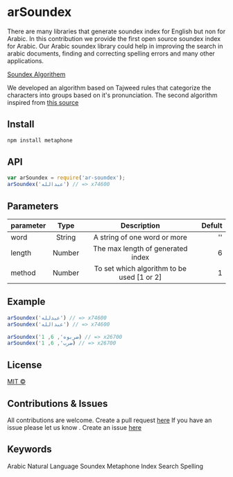 # arSoundex

There are many libraries that generate soundex index for English but non for Arabic.
In this contribution we provide the first open source soundex index for Arabic.
Our Arabic soundex library could help in improving the search in arabic documents, finding and correcting spelling errors and many other applications.

[Soundex Algorithem](https://en.wikipedia.org/wiki/Soundex)

We developed an algorithm based on Tajweed rules that categorize the characters into groups based on it's pronunciation.
The second algorithm inspired from [this source](https://www.codeproject.com/Articles/26880/Arabic-Soundex)

## Install
```javascript
npm install metaphone
```
## API
```javascript
var arSoundex = require('ar-soundex');
arSoundex('عبدالله') // => x74600
```
## Parameters
| parameter        | Type | Description           | Defult  |
| ------------- |:-------------:|:-------------:| -----:|
| word      | String| A string of one word or more | '' |
| length      | Number | The max length of generated index |   6 |
| method | Number | To set which algorithm to be used [1 or 2] |    1 |

## Example
```javascript
arSoundex('عبدلله') // => x74600
arSoundex('عبدالله') // => x74600

arSoundex('ضربوه', 6, 1) // => x26700
arSoundex('ضرب', 6, 1) // => x26700
```
## License
[MIT ©](https://github.com/SupervisionT/arSoundex/blob/master/LICENSE)

## Contributions & Issues
All contributions are welcome. Create a pull request [here](https://github.com/SupervisionT/arSoundex/pulls)
If you have an issue please let us know . Create an issue [here](https://github.com/SupervisionT/arSoundex/issues)

## Keywords
Arabic Natural Language Soundex Metaphone Index Search Spelling